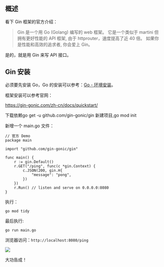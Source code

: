 ## 概述

看下 Gin 框架的官方介绍：

> Gin 是一个用 Go (Golang) 编写的 web 框架。 它是一个类似于 martini 但拥有更好性能的 API 框架, 由于 httprouter，速度提高了近 40 倍。 如果你是性能和高效的追求者, 你会爱上 Gin。

是的，就是用 Gin 来写 API 接口。

## Gin 安装

必须要先安装 Go，Go 的安装可以参考：[Go - 环境安装](https://mp.weixin.qq.com/s/ByhEuCncxcXvq7am7D4IPg)。

框架安装可以参考官网：

https://gin-gonic.com/zh-cn/docs/quickstart/

下载依赖go get -u github.com/gin-gonic/gin
新建项目,go mod init

新增一个 main.go 文件：
```
// 官方 Demo
package main

import "github.com/gin-gonic/gin"

func main() {
	r := gin.Default()
	r.GET("/ping", func(c *gin.Context) {
		c.JSON(200, gin.H{
			"message": "pong",
		})
	})
	r.Run() // listen and serve on 0.0.0.0:8080
}
```

执行：

```
go mod tidy
```

最后执行:
```
go run main.go
```

浏览器访问：`http://localhost:8080/ping`

![](https://github.com/xinliangnote/Go/blob/master/01-Gin框架/images/01-框架安装/1_go_1.png)

大功告成！

